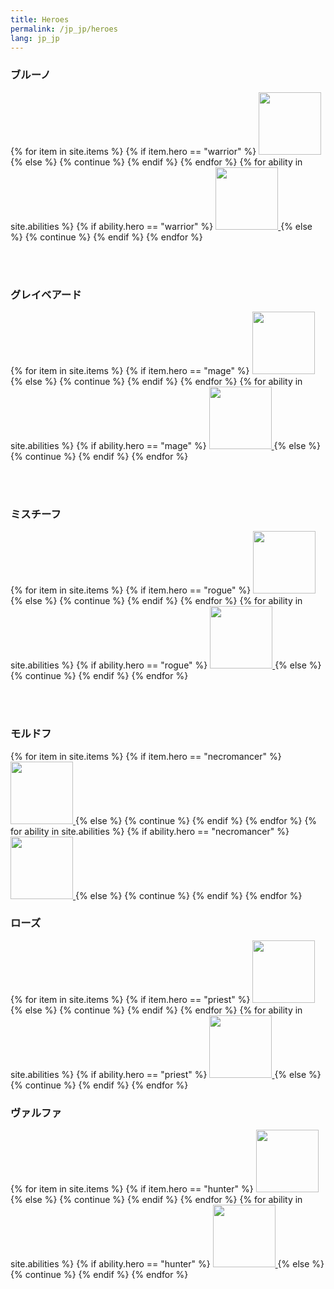 ```yaml
---
title: Heroes
permalink: /jp_jp/heroes
lang: jp_jp
---
```

<h3 id = 'warrior'>ブルーノ</h3>
<div>
{% for item in site.items %}
{% if item.hero == "warrior" %}
<a href = 'items#{{ item.tile_id }}'>
<img width = '100' height = '100' src = '{{site.baseurl}}{{ item.image }}' />
</a>
{% else %}
{% continue %}
{% endif %}
{% endfor %}
{% for ability in site.abilities %}
{% if ability.hero == "warrior" %}
<a href = 'abilities#{{ ability.tile_id }}'>
<img width = '100' height = '100' src = '{{site.baseurl}}{{ ability.image }}' />
</a>
{% else %}
{% continue %}
{% endif %}
{% endfor %}
</div>

<br /><br />

<h3 id = 'mage'>グレイベアード</h3>
<div>
{% for item in site.items %}
{% if item.hero == "mage" %}
<a href = 'items#{{ item.tile_id }}'>
<img width = '100' height = '100' src = '{{site.baseurl}}{{ item.image }}' />
</a>
{% else %}
{% continue %}
{% endif %}
{% endfor %}
{% for ability in site.abilities %}
{% if ability.hero == "mage" %}
<a href = 'abilities#{{ ability.tile_id }}'>
<img width = '100' height = '100' src = '{{site.baseurl}}{{ ability.image }}' />
</a>
{% else %}
{% continue %}
{% endif %}
{% endfor %}
</div>

<br /><br />

<h3 id = 'rogue'>ミスチーフ</h3>
<div>
{% for item in site.items %}
{% if item.hero == "rogue" %}
<a href = 'items#{{ item.tile_id }}'>
<img width = '100' height = '100' src = '{{site.baseurl}}{{ item.image }}' />
</a>
{% else %}
{% continue %}
{% endif %}
{% endfor %}
{% for ability in site.abilities %}
{% if ability.hero == "rogue" %}
<a href = 'abilities#{{ ability.tile_id }}'>
<img width = '100' height = '100' src = '{{site.baseurl}}{{ ability.image }}' />
</a>
{% else %}
{% continue %}
{% endif %}
{% endfor %}
</div>

<br /><br />

<h3 id = 'necromancer'>モルドフ</h3>
<div>
{% for item in site.items %}
{% if item.hero == "necromancer" %}
<a href = 'items#{{ item.tile_id }}'>
<img width = '100' height = '100' src = '{{site.baseurl}}{{ item.image }}' />
</a>
{% else %}
{% continue %}
{% endif %}
{% endfor %}
{% for ability in site.abilities %}
{% if ability.hero == "necromancer" %}
<a href = 'abilities#{{ ability.tile_id }}'>
<img width = '100' height = '100' src = '{{site.baseurl}}{{ ability.image }}' />
</a>
{% else %}
{% continue %}
{% endif %}
{% endfor %}
</div>

<h3 id = 'priest'>ローズ</h3>
<div>
{% for item in site.items %}
{% if item.hero == "priest" %}
<a href = 'items#{{ item.tile_id }}'>
<img width = '100' height = '100' src = '{{site.baseurl}}{{ item.image }}' />
</a>
{% else %}
{% continue %}
{% endif %}
{% endfor %}
{% for ability in site.abilities %}
{% if ability.hero == "priest" %}
<a href = 'abilities#{{ ability.tile_id }}'>
<img width = '100' height = '100' src = '{{site.baseurl}}{{ ability.image }}' />
</a>
{% else %}
{% continue %}
{% endif %}
{% endfor %}
</div>

<h3 id = 'hunter'>ヴァルファ</h3>
<div>
{% for item in site.items %}
{% if item.hero == "hunter" %}
<a href = 'items#{{ item.tile_id }}'>
<img width = '100' height = '100' src = '{{site.baseurl}}{{ item.image }}' />
</a>
{% else %}
{% continue %}
{% endif %}
{% endfor %}
{% for ability in site.abilities %}
{% if ability.hero == "hunter" %}
<a href = 'abilities#{{ ability.tile_id }}'>
<img width = '100' height = '100' src = '{{site.baseurl}}{{ ability.image }}' />
</a>
{% else %}
{% continue %}
{% endif %}
{% endfor %}
</div>